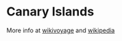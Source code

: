 # Canary Islands

More info at [wikivoyage](https://en.wikivoyage.org/wiki/Canary_Islands) and [wikipedia](https://en.wikipedia.org/wiki/Canary_islands)